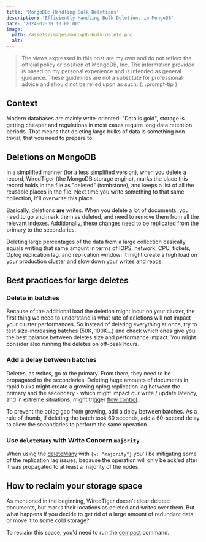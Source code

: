 ```yaml
---
title: 'MongoDB: Handling Bulk Deletions'
description: 'Efficiently Handling Bulk Deletions in MongoDB'
date: '2024-07-30 10:00:00'
image:
  path: /assets/images/monogdb-bulk-delete.png
  alt: 
---
```


<!-- markdownlint-capture -->
<!-- markdownlint-disable -->
> The views expressed in this post are my own and do not reflect the official policy or position of MongoDB, Inc. The information provided is based on my personal experience and is intended as general guidance. These guidelines are not a substitute for professional advice and should not be relied upon as such.
{: .prompt-tip }

<!-- markdownlint-restore -->

## Context

Modern databases are mainly write-oriented: "Data is gold", storage is getting cheaper and regulations in most cases require long data retention periods. That means that deleting large bulks of data is something non-trivial, that you need to prepare to. 

## Deletions on MongoDB

In a simplified manner ([for a less simplified version](https://kb.corp.mongodb.com/article/000019603/)), when you delete a record, WiredTiger (the MongoDB storage engine), marks the place this record holds in the file as "deleted" (tombstone), and keeps a list of all the reusable places in the file. Next time you write something to that same collection, it'll overwrite this place.  

Basically, deletions **are** writes. When you delete a lot of documents, you need to go and mark them as deleted, and need to remove them from all the relevant indexes. Additionally, these changes need to be replicated from the primary to the secondaries. 

Deleting large percentages of the data from a large collection basically equals writing that same amount in terms of IOPS, network, CPU, tickets, Oplog replication lag, and replication window: It might create a high load on your production cluster and slow down your writes and reads. 

## Best practices for large deletes

### Delete in batches

Because of the additional load the deletion might incur on your cluster, the first thing we need to understand is what rate of deletions will not impact your cluster performances. So instead of deleting everything at once, try to test size-increasing batches (50K, 100K...) and check which ones give you the best balance between deletes size and performance impact. You might consider also running the deletes on off-peak hours. 

### Add a delay between batches

Deletes, as writes, go to the primary. From there, they need to be propagated to the secondaries. Deleting huge amounts of documents in rapid bulks might create a growing oplog replication lag between the primary and the secondary - which might impact our write / update latency, and in extreme situations, might trigger [flow control](https://www.mongodb.com/docs/manual/replication/#replication-lag-and-flow-control). 

To prevent the oplog gap from growing, add a delay between batches. As a rule of thumb, if deleting the batch took 60 seconds, add a 60-second delay to allow the secondaries to perform the same operation.

### Use `deleteMany` with Write Concern `majority`

When using the [deleteMany](https://www.mongodb.com/docs/manual/reference/method/db.collection.deleteMany/) with `{w: "majority"}` you'll be mitigating some of the replication lag issues, because the operation will only be ack'ed after it was propagated to at least a majority of the nodes. 

## How to reclaim your storage space

As mentioned in the beginning, WiredTiger doesn't clear deleted documents, but marks their locations as deleted and writes over them. But what happens if you decide to get rid of a large amount of redundant data, or move it to some cold storage? 

To reclaim this space, you'd need to run the [compact](https://www.mongodb.com/docs/manual/reference/command/compact/) command.
